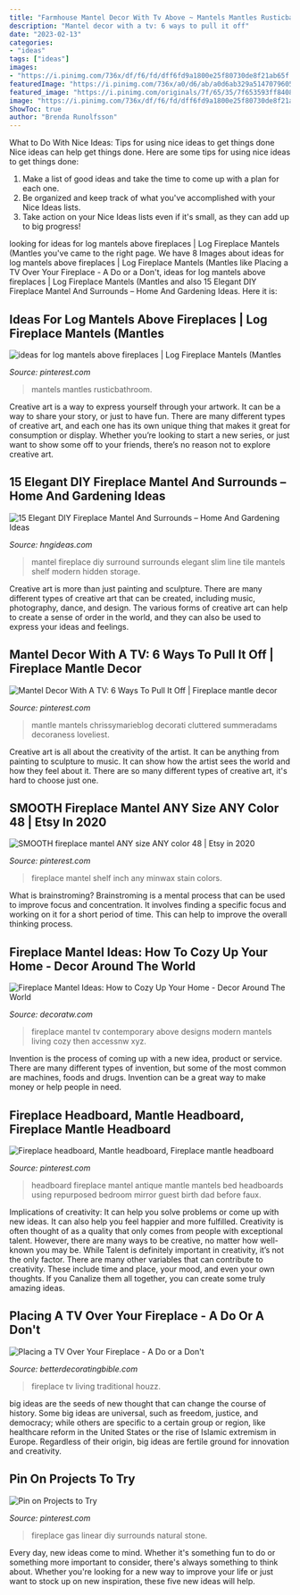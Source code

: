 ```yaml
---
title: "Farmhouse Mantel Decor With Tv Above ~ Mantels Mantles Rusticbathroom"
description: "Mantel decor with a tv: 6 ways to pull it off"
date: "2023-02-13"
categories:
- "ideas"
tags: ["ideas"]
images:
- "https://i.pinimg.com/736x/df/f6/fd/dff6fd9a1800e25f80730de8f21ab65f.jpg"
featuredImage: "https://i.pinimg.com/736x/a0/d6/ab/a0d6ab329a5147079605d3996d26a958--mantel-headboard-mantel-ideas.jpg"
featured_image: "https://i.pinimg.com/originals/7f/65/35/7f653593ff8408599765f56874173235.jpg"
image: "https://i.pinimg.com/736x/df/f6/fd/dff6fd9a1800e25f80730de8f21ab65f.jpg"
ShowToc: true
author: "Brenda Runolfsson"
---
```



What to Do With Nice Ideas: Tips for using nice ideas to get things done
Nice ideas can help get things done. Here are some tips for using nice ideas to get things done: 
1. Make a list of good ideas and take the time to come up with a plan for each one.
2. Be organized and keep track of what you've accomplished with your Nice Ideas lists.
3. Take action on your Nice Ideas lists even if it's small, as they can add up to big progress!

	

		
looking for ideas for log mantels above fireplaces | Log Fireplace Mantels (Mantles you've came to the right page. We have 8 Images about ideas for log mantels above fireplaces | Log Fireplace Mantels (Mantles like Placing a TV Over Your Fireplace - A Do or a Don&#039;t, ideas for log mantels above fireplaces | Log Fireplace Mantels (Mantles and also 15 Elegant DIY Fireplace Mantel And Surrounds – Home And Gardening Ideas. Here it is:
		
    
## Ideas For Log Mantels Above Fireplaces | Log Fireplace Mantels (Mantles

<img loading=lazy src="https://i.pinimg.com/736x/47/49/4d/47494d1b11d6223c4b7dfe73a97057cc.jpg" onerror="this.onerror=null;this.src='https://tse4.mm.bing.net/th?id=OIP.hQgTTZKpftB01Ja1ojlPFgHaHZ&amp;pid=15.1';" alt="ideas for log mantels above fireplaces | Log Fireplace Mantels (Mantles">

_Source: pinterest.com_

>mantels mantles rusticbathroom. 

	

Creative art is a way to express yourself through your artwork. It can be a way to share your story, or just to have fun. There are many different types of creative art, and each one has its own unique thing that makes it great for consumption or display. Whether you’re looking to start a new series, or just want to show some off to your friends, there’s no reason not to explore creative art.

    
## 15 Elegant DIY Fireplace Mantel And Surrounds – Home And Gardening Ideas

<img loading=lazy src="http://hngideas.com/wp-content/uploads/2016/10/Slim-Line-Mantel-681x1024.png?x83805" onerror="this.onerror=null;this.src='https://tse4.mm.bing.net/th?id=OIP.aOpWUX4hLTAo0WuI3pMB9gHaLI&amp;pid=15.1';" alt="15 Elegant DIY Fireplace Mantel And Surrounds – Home And Gardening Ideas">

_Source: hngideas.com_

>mantel fireplace diy surround surrounds elegant slim line tile mantels shelf modern hidden storage. 

	

Creative art is more than just painting and sculpture. There are many different types of creative art that can be created, including music, photography, dance, and design. The various forms of creative art can help to create a sense of order in the world, and they can also be used to express your ideas and feelings.

    
## Mantel Decor With A TV: 6 Ways To Pull It Off | Fireplace Mantle Decor

<img loading=lazy src="https://i.pinimg.com/originals/7f/65/35/7f653593ff8408599765f56874173235.jpg" onerror="this.onerror=null;this.src='https://tse1.mm.bing.net/th?id=OIP.XpzKBHBfr-JDOUYmkjah5AHaKq&amp;pid=15.1';" alt="Mantel Decor With A TV: 6 Ways To Pull It Off | Fireplace mantle decor">

_Source: pinterest.com_

>mantle mantels chrissymarieblog decorati cluttered summeradams decoraness loveliest. 

	

Creative art is all about the creativity of the artist. It can be anything from painting to sculpture to music. It can show how the artist sees the world and how they feel about it. There are so many different types of creative art, it's hard to choose just one.

    
## SMOOTH Fireplace Mantel ANY Size ANY Color 48 | Etsy In 2020

<img loading=lazy src="https://i.pinimg.com/736x/df/f6/fd/dff6fd9a1800e25f80730de8f21ab65f.jpg" onerror="this.onerror=null;this.src='https://tse1.mm.bing.net/th?id=OIP.0bXHJ8IwccLLKUP5vFp5SgHaNK&amp;pid=15.1';" alt="SMOOTH fireplace mantel ANY size ANY color 48 | Etsy in 2020">

_Source: pinterest.com_

>fireplace mantel shelf inch any minwax stain colors. 

	

What is brainstroming?
Brainstroming is a mental process that can be used to improve focus and concentration. It involves finding a specific focus and working on it for a short period of time. This can help to improve the overall thinking process.

    
## Fireplace Mantel Ideas: How To Cozy Up Your Home - Decor Around The World

<img loading=lazy src="http://decoratw.com/wp-content/uploads/2017/03/fireplace-mantel-ideas-9.jpg" onerror="this.onerror=null;this.src='https://tse1.mm.bing.net/th?id=OIP.vPWECPIlMhOV3IVZBcyHDAHaKH&amp;pid=15.1';" alt="Fireplace Mantel Ideas: How to Cozy Up Your Home - Decor Around The World">

_Source: decoratw.com_

>fireplace mantel tv contemporary above designs modern mantels living cozy then accessnw xyz. 

	

Invention is the process of coming up with a new idea, product or service. There are many different types of invention, but some of the most common are machines, foods and drugs. Invention can be a great way to make money or help people in need.

    
## Fireplace Headboard, Mantle Headboard, Fireplace Mantle Headboard

<img loading=lazy src="https://i.pinimg.com/736x/a0/d6/ab/a0d6ab329a5147079605d3996d26a958--mantel-headboard-mantel-ideas.jpg" onerror="this.onerror=null;this.src='https://tse3.mm.bing.net/th?id=OIP.wHjfvFDkO_aithH-ak3qAgHaJ3&amp;pid=15.1';" alt="Fireplace headboard, Mantle headboard, Fireplace mantle headboard">

_Source: pinterest.com_

>headboard fireplace mantel antique mantle mantels bed headboards using repurposed bedroom mirror guest birth dad before faux. 

	

Implications of creativity: It can help you solve problems or come up with new ideas. It can also help you feel happier and more fulfilled.
Creativity is often thought of as a quality that only comes from people with exceptional talent. However, there are many ways to be creative, no matter how well-known you may be. While Talent is definitely important in creativity, it’s not the only factor. There are many other variables that can contribute to creativity. These include time and place, your mood, and even your own thoughts. If you Canalize them all together, you can create some truly amazing ideas.

    
## Placing A TV Over Your Fireplace - A Do Or A Don&#039;t

<img loading=lazy src="http://betterdecoratingbible.com/wp-content/uploads/2014/02/traditional-living-room.jpg" onerror="this.onerror=null;this.src='https://tse1.mm.bing.net/th?id=OIP.-VVbvdx9KQzPOVU8YqA6GgHaIo&amp;pid=15.1';" alt="Placing a TV Over Your Fireplace - A Do or a Don&#039;t">

_Source: betterdecoratingbible.com_

>fireplace tv living traditional houzz. 

	

big ideas are the seeds of new thought that can change the course of history. Some big ideas are universal, such as freedom, justice, and democracy; while others are specific to a certain group or region, like healthcare reform in the United States or the rise of Islamic extremism in Europe. Regardless of their origin, big ideas are fertile ground for innovation and creativity.

    
## Pin On Projects To Try

<img loading=lazy src="https://i.pinimg.com/736x/e1/d7/6d/e1d76df68b44f5c2bc2be3bc1dae98c1--natural-gas-fireplace-fireplace-stone.jpg" onerror="this.onerror=null;this.src='https://tse3.mm.bing.net/th?id=OIP.9txWZ34aJRvHuk12HjdH0ADYEg&amp;pid=15.1';" alt="Pin on Projects to Try">

_Source: pinterest.com_

>fireplace gas linear diy surrounds natural stone. 

	

Every day, new ideas come to mind. Whether it's something fun to do or something more important to consider, there's always something to think about. Whether you're looking for a new way to improve your life or just want to stock up on new inspiration, these five new ideas will help.

